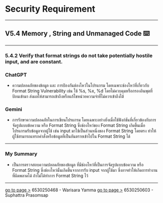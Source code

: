 # Security Requirement

---

## V5.4 Memory , String and Unmanaged Code ⌨️

---

### 5.4.2 Verify that format strings do not take potentially hostile input, and are  constant.

### ChatGPT  
- ความปลอดภัยของข้อมูล และ การป้องกันช่องโหว่ในโปรแกรม โดยเฉพาะช่องโหว่ที่เกี่ยวกับ Format String Vulnerability เช่น ใช้ %s, %x, %d  โดยไม่ควบคุมหรือกรองอินพุตที่ป้อนเข้ามา ส่งผลให้สามารถเข้าถึงหรือแก้ไขหน่วยความจำที่ไม่ควรเข้าถึงได้้

### Gemini  
- การรักษาความปลอดภัยในการเขียนโปรแกรม โดยเฉพาะอย่างยิ่งเมื่อใช้ฟังก์ชันที่เกี่ยวข้องกับการจัดรูปแบบข้อความ หรือ Format String ซึ่งช่องโหว่ของ  Format String เกิดขึ้นเมื่อโปรแกรมรับข้อมูลจากผู้ใช้ เช่น input มาใช้เป็นส่วนหนึ่งของ Format String โดยตรง ทำให้ผู้ใช้สามารถแทรกคำสั่งหรือข้อมูลที่เป็นอันตรายเข้าไปใน Format String ได้

---

### My Summary
- เป็นการตรวจสอบความปลอดภัยของข้อมูล ที่มีช่องโหว่ที่เป็นการจัดรูปแบบข้อความ หรือ  Format String ซึ่งช่องโหว่นั้นเกิดขึ้นจากการรับ input จากผู้ใช้มา ซึ่งอาจทำให้เกิดการทำงานที่ผิดพลาดได้ ถ้าไม่ได้ทำการ Format String ไว้

---
[go to page >](https://wariisara.github.io/security-requirement) 6530250468 - Warisara Yamma
[go to page >]() 6530250603 - Suphattra Prasomsap